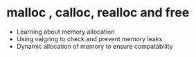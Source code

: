 <h1>malloc , calloc, realloc and free</h1>
<ul>
    <li>Learning about memory allocation</li>
    <li>Using valgring to check and prevent memory leaks</li>
    <li>Dynamic allocation of memory to ensure compatability</li>
</ul>
